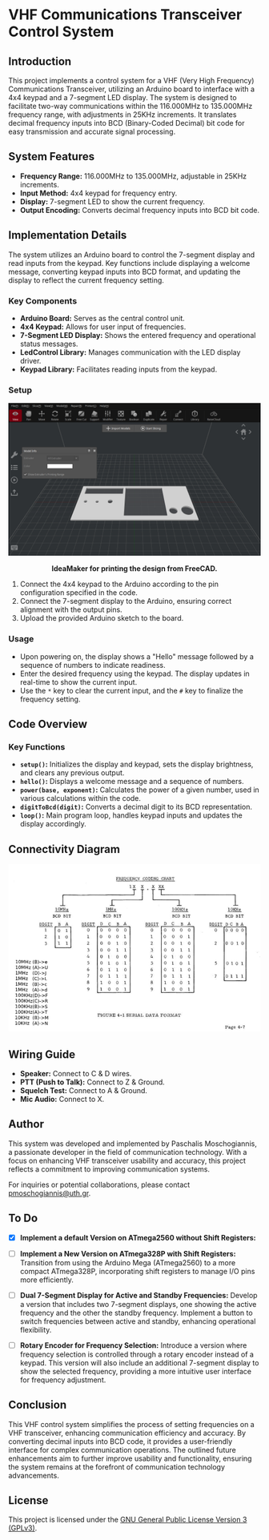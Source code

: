 # VHF Communications Transceiver Control System

## Introduction

This project implements a control system for a VHF (Very High Frequency) Communications Transceiver, utilizing an Arduino board to interface with a 4x4 keypad and a 7-segment LED display. The system is designed to facilitate two-way communications within the 116.000MHz to 135.000MHz frequency range, with adjustments in 25KHz increments. It translates decimal frequency inputs into BCD (Binary-Coded Decimal) bit code for easy transmission and accurate signal processing.

## System Features

- **Frequency Range:** 116.000MHz to 135.000MHz, adjustable in 25KHz increments.
- **Input Method:** 4x4 keypad for frequency entry.
- **Display:** 7-segment LED to show the current frequency.
- **Output Encoding:** Converts decimal frequency inputs into BCD bit code.

## Implementation Details

The system utilizes an Arduino board to control the 7-segment display and read inputs from the keypad. Key functions include displaying a welcome message, converting keypad inputs into BCD format, and updating the display to reflect the current frequency setting.

### Key Components

- **Arduino Board:** Serves as the central control unit.
- **4x4 Keypad:** Allows for user input of frequencies.
- **7-Segment LED Display:** Shows the entered frequency and operational status messages.
- **LedControl Library:** Manages communication with the LED display driver.
- **Keypad Library:** Facilitates reading inputs from the keypad.

### Setup

![Alt Text](control-body.png)

<p align="center">
  <b>IdeaMaker for printing the design from FreeCAD.</b>
</p>

1. Connect the 4x4 keypad to the Arduino according to the pin configuration specified in the code.
2. Connect the 7-segment display to the Arduino, ensuring correct alignment with the output pins.
3. Upload the provided Arduino sketch to the board.

### Usage

- Upon powering on, the display shows a "Hello" message followed by a sequence of numbers to indicate readiness.
- Enter the desired frequency using the keypad. The display updates in real-time to show the current input.
- Use the `*` key to clear the current input, and the `#` key to finalize the frequency setting.

## Code Overview

### Key Functions

- **`setup()`:** Initializes the display and keypad, sets the display brightness, and clears any previous output.
- **`hello()`:** Displays a welcome message and a sequence of numbers.
- **`power(base, exponent)`:** Calculates the power of a given number, used in various calculations within the code.
- **`digitToBcd(digit)`:** Converts a decimal digit to its BCD representation.
- **`loop()`:** Main program loop, handles keypad inputs and updates the display accordingly.

## Connectivity Diagram

![Connectivity Diagram](frequency_coding_chart.jpg)

## Wiring Guide

- **Speaker:** Connect to C & D wires.
- **PTT (Push to Talk):** Connect to Z & Ground.
- **Squelch Test:** Connect to A & Ground.
- **Mic Audio:** Connect to X.

## Author

This system was developed and implemented by Paschalis Moschogiannis, a passionate developer in the field of communication technology. With a focus on enhancing VHF transceiver usability and accuracy, this project reflects a commitment to improving communication systems.

For inquiries or potential collaborations, please contact pmoschogiannis@uth.gr.

## To Do

- [x] **Implement a default Version on ATmega2560 without Shift Registers:**

- [ ] **Implement a New Version on ATmega328P with Shift Registers:** Transition from using the Arduino Mega (ATmega2560) to a more compact ATmega328P, incorporating shift registers to manage I/O pins more efficiently.

- [ ] **Dual 7-Segment Display for Active and Standby Frequencies:** Develop a version that includes two 7-segment displays, one showing the active frequency and the other the standby frequency. Implement a button to switch frequencies between active and standby, enhancing operational flexibility.

- [ ] **Rotary Encoder for Frequency Selection:** Introduce a version where frequency selection is controlled through a rotary encoder instead of a keypad. This version will also include an additional 7-segment display to show the selected frequency, providing a more intuitive user interface for frequency adjustment.

## Conclusion

This VHF control system simplifies the process of setting frequencies on a VHF transceiver, enhancing communication efficiency and accuracy. By converting decimal inputs into BCD code, it provides a user-friendly interface for complex communication operations. The outlined future enhancements aim to further improve usability and functionality, ensuring the system remains at the forefront of communication technology advancements.

## License

This project is licensed under the [GNU General Public License Version 3 (GPLv3)](LICENSE).
